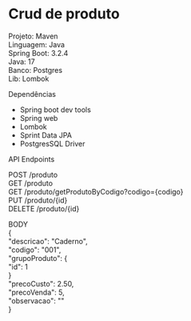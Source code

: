 # Crud de produto

Projeto: Maven </br>
Linguagem: Java </br>
Spring Boot: 3.2.4 </br>
Java: 17 </br>
Banco: Postgres </br>
Lib: Lombok

Dependências
- Spring boot dev tools
- Spring web
- Lombok
- Sprint Data JPA
- PostgresSQL Driver

API Endpoints

POST /produto </br>
GET /produto </br>
GET /produto/getProdutoByCodigo?codigo={codigo} </br>
PUT /produto/{id} </br>
DELETE /produto/{id}

BODY </br>
{ </br>
"descricao": "Caderno", </br>
"codigo": "001", </br>
"grupoProduto": { </br>
"id": 1 </br>
} </br>
"precoCusto": 2.50, </br>
"precoVenda": 5, </br>
"observacao": "" </br>
}